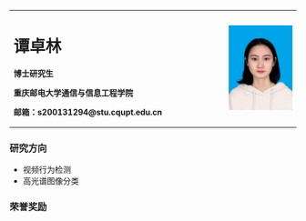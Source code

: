 <table border="0">
  <tr>
    <td width="75%">
      <h1>谭卓林</h1>
      <p><b>博士研究生</b></p>
      <p><b>重庆邮电大学通信与信息工程学院</b></p>
      <p><b>邮箱：s200131294@stu.cqupt.edu.cn</b></p>
    </td>
    <td width="25%">
      <img src="/IMG_1171(20210908-093354).JPG" width="100%"> 
    </td>
  </tr>
</table>

### 研究方向
- 视频行为检测
- 高光谱图像分类


### 荣誉奖励
